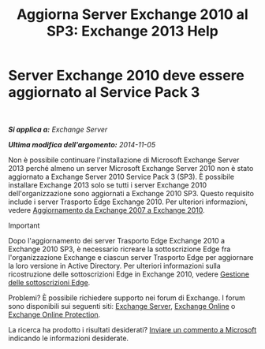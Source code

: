 ﻿---
title: 'Aggiorna Server Exchange 2010 al SP3: Exchange 2013 Help'
TOCTitle: Server Exchange 2010 deve essere aggiornato al Service Pack 3
ms:assetid: b4f74863-1567-4d6d-ae21-b0af495a1d82
ms:mtpsurl: https://technet.microsoft.com/it-it/library/ms.exch.setupreadiness.e15e14coexistenceminversionrequirement(v=EXCHG.150)
ms:contentKeyID: 50481484
ms.date: 05/22/2018
mtps_version: v=EXCHG.150
ms.translationtype: MT
---

# Server Exchange 2010 deve essere aggiornato al Service Pack 3

 

_**Si applica a:** Exchange Server_

_**Ultima modifica dell'argomento:** 2014-11-05_

Non è possibile continuare l'installazione di Microsoft Exchange Server 2013 perché almeno un server Microsoft Exchange Server 2010 non è stato aggiornato a Exchange Server 2010 Service Pack 3 (SP3). È possibile installare Exchange 2013 solo se tutti i server Exchange 2010 dell'organizzazione sono aggiornati a Exchange 2010 SP3. Questo requisito include i server Trasporto Edge Exchange 2010. Per ulteriori informazioni, vedere [Aggiornamento da Exchange 2007 a Exchange 2010](upgrade-from-exchange-2010-to-exchange-2013-exchange-2013-help.md).


> [!IMPORTANT]
> Dopo l'aggiornamento dei server Trasporto Edge Exchange&nbsp;2010 a Exchange&nbsp;2010 SP3, è necessario ricreare la sottoscrizione Edge fra l'organizzazione Exchange e ciascun server Trasporto Edge per aggiornare la loro versione in Active Directory. Per ulteriori informazioni sulla ricostruzione delle sottoscrizioni Edge in Exchange&nbsp;2010, vedere <A href="https://go.microsoft.com/fwlink/p/?linkid=269724">Gestione delle sottoscrizioni Edge</A>.



Problemi? È possibile richiedere supporto nei forum di Exchange. I forum sono disponibili sui seguenti siti: [Exchange Server](https://go.microsoft.com/fwlink/p/?linkid=60612), [Exchange Online](https://go.microsoft.com/fwlink/p/?linkid=267542) o [Exchange Online Protection](https://go.microsoft.com/fwlink/p/?linkid=285351).

La ricerca ha prodotto i risultati desiderati? [Inviare un commento a Microsoft](mailto:exsetuphelpfeedback@microsoft.com?subject=exchange%202013%20setup%20help%20feedback) indicando le informazioni desiderate.

